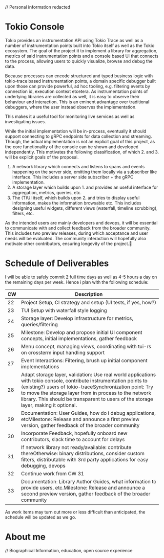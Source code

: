// Personal information redacted

# Tokio Console
Tokio provides an instrumentation API using Tokio Trace as well as a number of instrumentation points built into Tokio itself as well as the Tokio ecosystem. The goal of the project it to implement a library for aggregation, metrics of said instrumentation points and a console based UI that connects to the process, allowing users to quickly visualize, browse and debug the data.

Because processes can encode structured and typed business logic with tokio-trace based instrumentation points, a domain specific debugger built upon those can provide powerful, ad hoc tooling, e.g. filtering events by connection id, execution context etcetera.
As instrumentation points of underlying libraries are collected as well, it is easy to observe their behaviour and interaction. This is an eminent advantage over traditional debuggers, where the user instead observes the implementation.

This makes it a useful tool for monitoring live services as well as investigating issues.

While the initial implementation will be in-process, eventually it should support connecting to gRPC endpoints for data collection and streaming. Though, the actual implementation is not an explicit goal of this project, as the core functionality of the console can be shown and developed independently. This motivates the following classification, of which 2. and 3. will be explicit goals of the proposal.

 1. A network library which connects and listens to spans and events happening on the server side, emitting them locally via a subscriber like interface. This includes a server side subscriber + the gRPC implementation.
 2. A storage layer which builds upon 1. and provides an useful interface for aggregation, metrics, queries, etc.
 3. The (T)UI itself, which builds upon 2. and tries to display useful information, makes the information browsable etc. This includes designing useful widgets, different views (waterfall, timeline scrubbing), filters, etc.

As the intended users are mainly developers and devops, it will be essential to communicate with and collect feedback from the broader community. This includes two preview releases, during which acceptance and user needs will be evaluated. The community interaction will hopefully also motivate other contributors, ensuring longevity of the project.
# Schedule of Deliverables
I will be able to safely commit 2 full time days as well as 4-5 hours a day on the remaining days per week. Hence i plan with the following schedule:

CW | Description
-- | --
22 | Project Setup, CI strategy and setup (UI tests, if yes, how?)
23 | TUI Setup with waterfall style logging
24 | Storage layer: Develop infrastructure for metrics, queries/filtering
25 | Milestone: Develop and propose initial UI component concepts, initial implementations, gather feedback
26 | Menu concept, managing views, coordinating with tui-rs on crossterm input handling support
27 | Event Interactions: Filtering, brush up initial component implementations
28 | Adapt storage layer, validation: Use real world applications with tokio console, contribute instrumentation points to (existing?) users of tokio-traceSynchronization point: Try to move the storage layer from in process to the network library. This should be transparent to users of the storage layer, making it optional.
29 | Documentation: User Guides, how do i debug applications, etcMilestone: Release and announce a first preview version, gather feedback of the broader community
30 | Incorporate Feedback, hopefully onboard new contributors, slack time to account for delays
31 | If network library not ready/available: contribute thereOtherwise: binary distributions, consider custom filters, distributable with 3rd party applications for easy debugging, devops
32 | Continue work from CW 31
33 | Documentation: Library Author Guides, what information to provide users, etc.Milestone: Release and announce a second preview version, gather feedback of the broader community

As work items may turn out more or less difficult than anticipated, the schedule will be updated as we go.

# About me

// Biographical Information, education, open source experience
